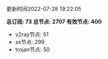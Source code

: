 更新时间2022-07-28 19:22:05

**总订阅: 73**
**总节点: 2707**
**有效节点: 400**
- v2ray节点: 51
- ss节点: 299
- trojan节点: 50
